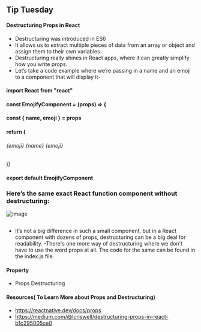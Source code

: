 ## Tip Tuesday

#### Destructuring Props in React

- Destructuring was introduced in ES6
- It allows us to extract multiple pieces of data from an array or object and assign them to their own variables.
- Destructuring really shines in React apps, where it can greatly simplify how you write props.
- Let’s take a code example where we’re passing in a name and an emoji to a component that will display it-

#### import React from "react"
#### const EmojifyComponent = (props) => {
####  const { name, emoji } = props
#### return (
####   <h6>{emoji} {name} {emoji} </h6> )} 
#### export default EmojifyComponent


### Here’s the same exact React function component without destructuring:

![image](https://user-images.githubusercontent.com/81974869/135746268-0a4d74b7-8d5c-4837-ab14-30c5142f80e4.png) 
```
```
- It’s not a big difference in such a small component, but in a React component with dozens of props, destructuring can be a big deal for readability.
-There's one more way of destructuring where we don't have to use the word props at all. The code for the same can be found in the index.js file.

#### Property
- Props Destructuring

#### Resources( To Learn More about Props and Destructuring)
- https://reactnative.dev/docs/props
- https://medium.com/@lcriswell/destructuring-props-in-react-b1c295005ce0
